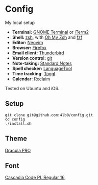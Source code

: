 Config
======

My local setup 

* **Terminal:** [GNOME Terminal](https://help.gnome.org/users/gnome-terminal/stable/) or [iTerm2](https://iterm2.com/)
* **Shell:** [zsh](https://www.zsh.org/), with [Oh My Zsh](https://ohmyz.sh/) and [fzf](https://github.com/junegunn/fzf)
* **Editor:** [Neovim](https://neovim.io/)
* **Browser:** [Firefox](https://firefox.com/)
* **Email client:** [Thunderbird](https://www.thunderbird.net/)
* **Version control:** [git](https://git-scm.com/)
* **Note-taking:** [Standard Notes](https://standardnotes.com/)
* **Spell checker:** [LanguageTool](https://languagetool.org/)
* **Time tracking:** [Toggl](https://toggl.com/)
* **Calendar:** [Reclaim](https://reclaim.ai)

Tested on Ubuntu and iOS.

Setup
-----

```
git clone git@github.com:4lb0/config.git
cd config
./install.sh
```

Theme
-----

[Dracula PRO](https://draculatheme.com)

Font
----

[Cascadia Code PL Regular 16](https://github.com/microsoft/cascadia-code)

